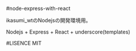 #node-express-with-react

ikasumi_wtのNodejsの開発環境用。


Nodejs + Express + React + underscore(templates)


#LISENCE
MIT
